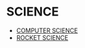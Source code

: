 # SCIENCE

- [COMPUTER SCIENCE](../LEVEL-2/COMPUTER-SCIENCE.md)
- [ROCKET SCIENCE](../LEVEL-2/ROCKET-SCIENCE.md)